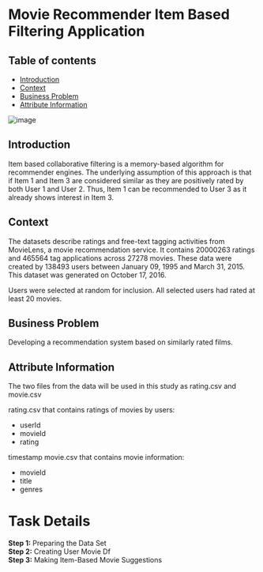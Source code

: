# Movie Recommender Item Based Filtering Application

## Table of contents
* [Introduction](#Introduction)
* [Context](#Context)
* [Business Problem](#Business_Problem)
* [Attribute Information](#Attribute_Information)

![image](https://user-images.githubusercontent.com/83332641/161719301-9223e24c-794b-47ea-92db-ef359cfa30b1.png)

<a id="Introduction"></a>
## Introduction  
Item based collaborative filtering is a memory-based algorithm for recommender engines.
The underlying assumption of this approach is that if Item 1 and Item 3 are considered similar as they are positively rated by both User 1 and User 2. Thus, Item 1 can be recommended to User 3 as it already shows interest in Item 3.
<a id="Context"></a>
## Context

The datasets describe ratings and free-text tagging activities from MovieLens, a movie recommendation service. It contains 20000263 ratings and 465564 tag applications across 27278 movies. These data were created by 138493 users between January 09, 1995 and March 31, 2015. This dataset was generated on October 17, 2016.

Users were selected at random for inclusion. All selected users had rated at least 20 movies.
<a id="Business_Problem"></a>
## Business Problem

Developing a recommendation system based on similarly rated films.
<a id="Attribute_Information"></a>
## Attribute Information

The two files from the data will be used in this study as rating.csv and movie.csv

rating.csv that contains ratings of movies by users:

* userId
* movieId
* rating

timestamp movie.csv that contains movie information:

* movieId
* title
* genres
<a id="Task_Details"></a>
# Task Details

**Step 1:** Preparing the Data Set  
**Step 2:** Creating User Movie Df  
**Step 3:** Making Item-Based Movie Suggestions



